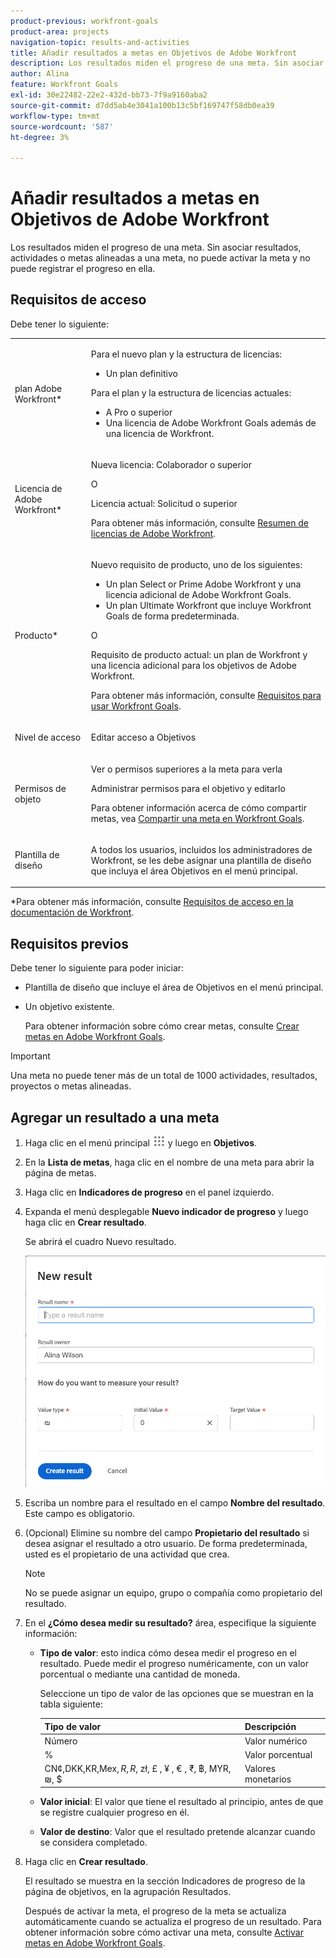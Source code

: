 ```yaml
---
product-previous: workfront-goals
product-area: projects
navigation-topic: results-and-activities
title: Añadir resultados a metas en Objetivos de Adobe Workfront
description: Los resultados miden el progreso de una meta. Sin asociar resultados, actividades o metas alineadas a una meta, no puede activar la meta y no puede registrar el progreso en ella.
author: Alina
feature: Workfront Goals
exl-id: 30e22482-22e2-432d-bb73-7f9a9160aba2
source-git-commit: d7dd5ab4e3041a100b13c5bf169747f58db0ea39
workflow-type: tm+mt
source-wordcount: '587'
ht-degree: 3%

---
```


# Añadir resultados a metas en Objetivos de Adobe Workfront

Los resultados miden el progreso de una meta. Sin asociar resultados, actividades o metas alineadas a una meta, no puede activar la meta y no puede registrar el progreso en ella.

## Requisitos de acceso

Debe tener lo siguiente:

<table style="table-layout:auto">
<col>
</col>
<col>
</col>
<tbody>
 <tr> 
   <td role="rowheader">plan Adobe Workfront*</td> 
   <td> 
   <p>Para el nuevo plan y la estructura de licencias:
  <ul><li>Un plan definitivo </li></ul>
   </p>
<p>Para el plan y la estructura de licencias actuales: 
<ul><li> A Pro o superior </li>
  <li>Una licencia de Adobe Workfront Goals además de una licencia de Workfront.</li></ul></p>
   </td> 
  </tr>
 <tr>
 <td role="rowheader">Licencia de Adobe Workfront*</td>
 <td>
 <p>Nueva licencia: Colaborador o superior</p>
 O
 <p>Licencia actual: Solicitud o superior</p> <p>Para obtener más información, consulte <a href="../../administration-and-setup/add-users/access-levels-and-object-permissions/wf-licenses.md" class="MCXref xref">Resumen de licencias de Adobe Workfront</a>.</p> </td>
 </tr>
 <tr>
 <td role="rowheader">Producto*</td>
 <td>
 <p> Nuevo requisito de producto, uno de los siguientes: </p>
<ul>
<li>Un plan Select or Prime Adobe Workfront y una licencia adicional de Adobe Workfront Goals.</li>
<li>Un plan Ultimate Workfront que incluye Workfront Goals de forma predeterminada. </li></ul>
 <p>O</p>
 <p>Requisito de producto actual: un plan de Workfront y una licencia adicional para los objetivos de Adobe Workfront. </p> <p>Para obtener más información, consulte <a href="../../workfront-goals/goal-management/access-needed-for-wf-goals.md" class="MCXref xref">Requisitos para usar Workfront Goals</a>. </p> </td>
 </tr>
 <tr>
 <td role="rowheader"><p>Nivel de acceso</p></td>
 <td> <p>Editar acceso a Objetivos</p>  </td>
 </tr>
 <tr data-mc-conditions="">
 <td role="rowheader">Permisos de objeto</td>
 <td>
  <div>
  <p>Ver o permisos superiores a la meta para verla</p>
  <p>Administrar permisos para el objetivo y editarlo</p>
  <p>Para obtener información acerca de cómo compartir metas, vea <a href="../../workfront-goals/workfront-goals-settings/share-a-goal.md" class="MCXref xref">Compartir una meta en Workfront Goals</a>. </p>
  </div> </td>
 </tr>
 <tr>
   <td role="rowheader"><p>Plantilla de diseño</p></td>
   <td> <p>A todos los usuarios, incluidos los administradores de Workfront, se les debe asignar una plantilla de diseño que incluya el área Objetivos en el menú principal. </p>  
</td>
  </tr>
</tbody>
</table>

*Para obtener más información, consulte [Requisitos de acceso en la documentación de Workfront](/help/quicksilver/administration-and-setup/add-users/access-levels-and-object-permissions/access-level-requirements-in-documentation.md).

## Requisitos previos

Debe tener lo siguiente para poder iniciar:

* Plantilla de diseño que incluye el área de Objetivos en el menú principal.
* Un objetivo existente.

  Para obtener información sobre cómo crear metas, consulte [Crear metas en Adobe Workfront Goals](../../workfront-goals/goal-management/create-goals.md).

>[!IMPORTANT]
>Una meta no puede tener más de un total de 1000 actividades, resultados, proyectos o metas alineadas.

## Agregar un resultado a una meta

<!--

Adding results to goals differs depending on which environment you use.

### Add a result to a goal in the Production environment

1. Go to the goal for which you want to add a result and click the name to open the **Goal Details** panel.
1. Click **Add results**.

   ![](assets/add-result-inside-goal-details-highlighted-350x145.png)

1. Start typing the result you want to achieve in the **Result** field. This is the name of the result and it displays wherever the goal displays. 
1. (Optional) If you want to set the Result Owner as someone other than yourself, click your name in the **Owner** field and start typing the name of the user that you want to assign as the owner of the result, then click it when it appears in the drop-down list.

   >[!NOTE]
   >
   >You cannot assign a team or group as a result owner.

1. In the Value drop-down menu, select the type of value that you want to measure your success by.

   ![](assets/results-value-initial-target-boxes-350x49.png)

   Select from the following options:

   |Option|Value type|
   |---|---|
   | # |Number value |
   | % |Percentage value |
   |$, CN¥, DKK, KR, Mex$, R, R$, zł, £ , ¥ , &euro; , ₹, ฿, MYR, ₪  |Currency values |

   For example, if you want to increase profit to 8%, and profit is currently at 4%, you can select % as the Measured Value.

   >[!TIP]
   >
   >The result Type is always Metric and cannot be edited.

1. In the Initial field, indicate the value that the result has in the beginning, before any progress on it has been recorded. For example, if you want to increase profit to 8%, and profit is currently at 4%, you can enter 4 as the Starting At value. 
1. In the Target field, indicate the value that the result aims to achieve. For example, if you want to increase profit to 8%, and profit is currently at 4%, you can enter 8 as the Ending At value.
1. Click **Save**.

   The result is saved for the selected goal. The progress of the goal automatically updates when you update the progress of a result.

-->

1. Haga clic en el menú principal ![](assets/main-menu-icon.png) y luego en **Objetivos**.

1. En la **Lista de metas**, haga clic en el nombre de una meta para abrir la página de metas.
1. Haga clic en **Indicadores de progreso** en el panel izquierdo.
1. Expanda el menú desplegable **Nuevo indicador de progreso** y luego haga clic en **Crear resultado**.

   Se abrirá el cuadro Nuevo resultado.

   ![](assets/new-result-box-unshimmed.png)

1. Escriba un nombre para el resultado en el campo **Nombre del resultado**. Este campo es obligatorio.
1. (Opcional) Elimine su nombre del campo **Propietario del resultado** si desea asignar el resultado a otro usuario. De forma predeterminada, usted es el propietario de una actividad que crea.

   >[!NOTE]
   >
   >No se puede asignar un equipo, grupo o compañía como propietario del resultado.

1. En el **¿Cómo desea medir su resultado?** área, especifique la siguiente información:
   * **Tipo de valor**: esto indica cómo desea medir el progreso en el resultado. Puede medir el progreso numéricamente, con un valor porcentual o mediante una cantidad de moneda.

     Seleccione un tipo de valor de las opciones que se muestran en la tabla siguiente:

     | Tipo de valor | Descripción |
     |---------------------------------------------------------|------------------|
     | Número | Valor numérico |
     | % | Valor porcentual |
     | CN¢,DKK,KR,Mex$, R, R$, zł, £ , ¥ , € , ₹, ฿, MYR, ₪, $ | Valores monetarios |

   * **Valor inicial**: El valor que tiene el resultado al principio, antes de que se registre cualquier progreso en él.
   * **Valor de destino**: Valor que el resultado pretende alcanzar cuando se considera completado.
1. Haga clic en **Crear resultado**.

   El resultado se muestra en la sección Indicadores de progreso de la página de objetivos, en la agrupación Resultados.

   Después de activar la meta, el progreso de la meta se actualiza automáticamente cuando se actualiza el progreso de un resultado. Para obtener información sobre cómo activar una meta, consulte [Activar metas en Adobe Workfront Goals](../goal-management/activate-goals.md).
